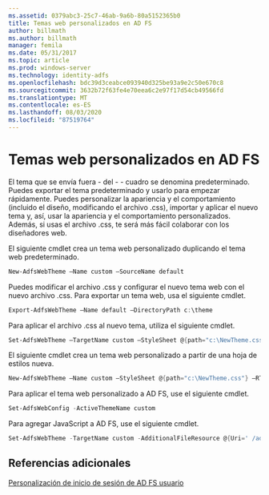 ```yaml
---
ms.assetid: 0379abc3-25c7-46ab-9a6b-80a5152365b0
title: Temas web personalizados en AD FS
author: billmath
ms.author: billmath
manager: femila
ms.date: 05/31/2017
ms.topic: article
ms.prod: windows-server
ms.technology: identity-adfs
ms.openlocfilehash: bdc39d3ceabce093940d325be93a9e2c50e670c8
ms.sourcegitcommit: 3632b72f63fe4e70eea6c2e97f17d54cb49566fd
ms.translationtype: MT
ms.contentlocale: es-ES
ms.lasthandoff: 08/03/2020
ms.locfileid: "87519764"
---
```

# <a name="custom-web-themes-in-ad-fs"></a>Temas web personalizados en AD FS

El tema que se envía fuera \- del \- \- cuadro se denomina predeterminado. Puedes exportar el tema predeterminado y usarlo para empezar rápidamente. Puedes personalizar la apariencia y el comportamiento (incluido el diseño, modificando el archivo .css), importar y aplicar el nuevo tema y, así, usar la apariencia y el comportamiento personalizados. Además, si usas el archivo .css, te será más fácil colaborar con los diseñadores web.

El siguiente cmdlet crea un tema web personalizado duplicando el tema web predeterminado.

```powershell
New-AdfsWebTheme –Name custom –SourceName default
```

Puedes modificar el archivo .css y configurar el nuevo tema web con el nuevo archivo .css. Para exportar un tema web, usa el siguiente cmdlet.

```powershell
Export-AdfsWebTheme –Name default –DirectoryPath c:\theme
```

Para aplicar el archivo .css al nuevo tema, utiliza el siguiente cmdlet.

```powershell
Set-AdfsWebTheme –TargetName custom –StyleSheet @{path="c:\NewTheme.css"}
```

El siguiente cmdlet crea un tema web personalizado a partir de una hoja de estilos nueva.

```powershell
New-AdfsWebTheme –Name custom –StyleSheet @{path="c:\NewTheme.css"} –RTLStyleSheetPath c:\NewRtlTheme.css
```

Para aplicar el tema web personalizado a AD FS, use el siguiente cmdlet.

```powershell
Set-AdfsWebConfig -ActiveThemeName custom
```

Para agregar JavaScript a AD FS, use el siguiente cmdlet.

```powershell
Set-AdfsWebTheme -TargetName custom -AdditionalFileResource @{Uri=' /adfs/portal/script/onload.js';path="D:\inetpub\adfsassets\script\onload.js"}
```

## <a name="additional-references"></a>Referencias adicionales

[Personalización de inicio de sesión de AD FS usuario](AD-FS-user-sign-in-customization.md)
